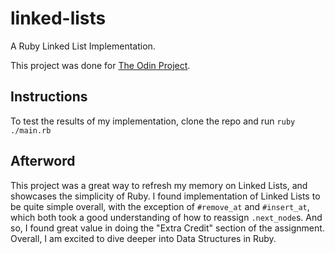 # linked-lists
A Ruby Linked List Implementation.

This project was done for [The Odin Project](https://www.theodinproject.com/lessons/ruby-linked-lists).

## Instructions
To test the results of my implementation, clone the repo and run `ruby ./main.rb`

## Afterword
This project was a great way to refresh my memory on Linked Lists, and showcases the simplicity of Ruby. I found implementation of Linked Lists to be quite simple overall, with the exception of `#remove_at` and `#insert_at`, which both took a good understanding of how to reassign `.next_node`s. And so, I found great value in doing the "Extra Credit" section of the assignment. Overall, I am excited to dive deeper into Data Structures in Ruby.
